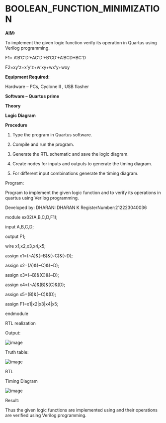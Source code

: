 # BOOLEAN_FUNCTION_MINIMIZATION

**AIM:**

To implement the given logic function verify its operation in Quartus using Verilog programming.

F1= A’B’C’D’+AC’D’+B’CD’+A’BCD+BC’D 

F2=xy’z+x’y’z+w’xy+wx’y+wxy

**Equipment Required:**

Hardware – PCs, Cyclone II , USB flasher

**Software – Quartus prime**

**Theory**

**Logic Diagram**

**Procedure**

1.	Type the program in Quartus software.

2.	Compile and run the program.

3.	Generate the RTL schematic and save the logic diagram.

4.	Create nodes for inputs and outputs to generate the timing diagram.

5.	For different input combinations generate the timing diagram.


Program:

 Program to implement the given logic function and to verify its operations in quartus using Verilog programming. 

Developed by: DHARANI DHARAN K
RegisterNumber:212223040036

module ex02(A,B,C,D,F1);

input A,B,C,D;

output F1;

wire x1,x2,x3,x4,x5;

assign x1=(~A)&(~B)&(~C)&(~D);

assign x2=(A)&(~C)&(~D);

assign x3=(~B)&(C)&(~D);

assign x4=(~A)&(B)&(C)&(D);

assign x5=(B)&(~C)&(D);

assign F1=x1|x2|x3|x4|x5;

endmodule


RTL realization


Output:

![image](https://github.com/DHARANIDHARAN03K/BOOLEAN_FUNCTION_MINIMIZATION/assets/144870858/dc2252ac-df19-487d-a54d-978071c37196)


Truth table:

![image](https://github.com/DHARANIDHARAN03K/BOOLEAN_FUNCTION_MINIMIZATION/assets/144870858/64136d91-6616-4c51-b9f7-f9f7f3a05e95)



RTL

Timing Diagram

![image](https://github.com/DHARANIDHARAN03K/BOOLEAN_FUNCTION_MINIMIZATION/assets/144870858/d7edc05e-2822-4822-bea7-528ebcf96817)


Result:

Thus the given logic functions are implemented using and their operations are verified using Verilog programming.

